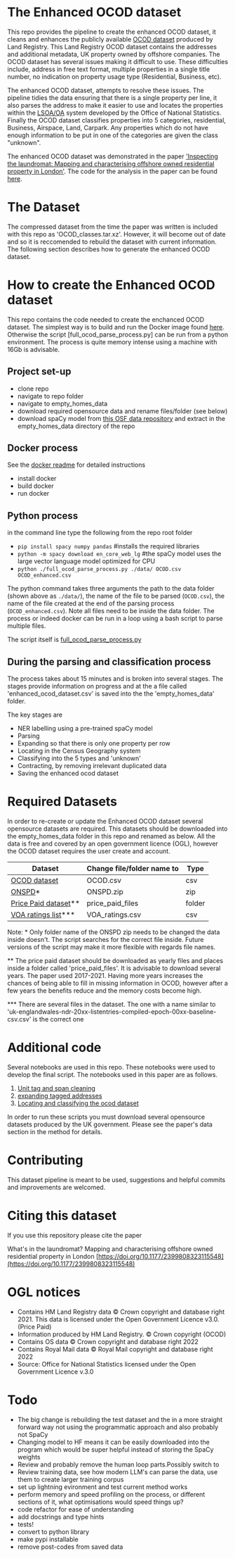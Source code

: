 # The Enhanced OCOD dataset

This repo provides the pipeline to create the enhanced OCOD dataset, it cleans and enhances the publicly available [OCOD dataset](https://use-land-property-data.service.gov.uk/datasets/ocod) produced by Land Registry. This Land Registry OCOD dataset contains the addresses and additional metadata, UK property owned by offshore companies. The OCOD dataset has several issues making it difficult to use. These difficulties include, address in free text format, multiple properties in a single title number, no indication on property usage type (Residential, Business, etc).

The enhanced OCOD dataset, attempts to resolve these issues. The pipeline tidies the data ensuring that there is a single property per line, it also parses the address to make it easier to use and locates the properties within the [LSOA/OA](https://www.ons.gov.uk/methodology/geography/ukgeographies/censusgeography) system developed by the Office of National Statistics. Finally the OCOD dataset classifies properties into 5 categories, residential, Business, Airspace, Land, Carpark. Any properties which do not have enough information to be put in one of the categories are given the class "unknown".

The enhanced OCOD dataset was demonstrated in the paper ['Inspecting the laundromat: Mapping and characterising offshore owned residential property in London'](https://doi.org/10.1177/23998083231155483). The code for the analysis in the paper can be found [here](https://github.com/JonnoB/inspecting_the_laundromat).


# The Dataset

The compressed dataset from the time the paper was written is included with this repo as 'OCOD_classes.tar.xz'. However, it will become out of date and so it is reccomended to rebuild the dataset with current information. The following section describes how to generate the enhanced OCOD dataset.

# How to create the Enhanced OCOD dataset
This repo contains the code needed to create the enchanced OCOD dataset. The simplest way is to build and run the Docker image found [here](dockerfile). Otherwise the script [full_ocod_parse_process.py] can be run from a python environment. The process is quite memory intense using a machine with 16Gb is advisable.

## Project set-up

- clone repo
- navigate to repo folder
- navigate to empty_homes_data
- download required opensource data and rename files/folder (see below)
- download spaCy model from [this OSF data repository](https://osf.io/khavm/) and extract in the empty_homes_data directory of the repo

## Docker process

See the [docker readme](dockerfile) for detailed instructions

- install docker
- build docker
- run docker

## Python process

in the command line type the following from the repo root folder

- `pip install spacy numpy pandas` #installs the required libraries
- `python -m spacy download en_core_web_lg` #the spaCy model uses the large vector language model optimized for CPU
- `python ./full_ocod_parse_process.py ./data/ OCOD.csv OCOD_enhanced.csv` 

The python command takes three arguments the path to the data folder (shown above as `./data/`), the name of the file to be parsed (`OCOD.csv`), the name of the file created at the end of the parsing process (`OCOD_enhanced.csv`). Note all files need to be inside the data folder. 
The process or indeed docker can be run in a loop using a bash script to parse multiple files.

The script itself is [full_ocod_parse_process.py](full_ocod_parse_process.py)

## During the parsing and classification process

The process takes about 15 minutes and is broken into several stages. The stages provide information on progress and at the a file called
'enhanced_ocod_dataset.csv' is saved into the the 'empty_homes_data' folder.

The key stages are

- NER labelling using a pre-trained spaCy model
- Parsing
- Expanding so that there is only one property per row
- Locating in the Census Geography system
- Classifying into the 5 types and 'unknown'
- Contracting, by removing irrelevant duplicated data
- Saving the enhanced ocod dataset


# Required Datasets

In order to re-create or update the Enhanced OCOD dataset several opensource datasets are required. This datasets should be downloaded into the empty_homes_data folder in this repo and renamed as below. All the data is free and covered by an open government licence (OGL), however the OCOD dataset requires the user create and account.

| Dataset                                                                                             | Change file/folder name to | Type   |
|-----------------------------------------------------------------------------------------------------|----------------------------|--------|
| [ OCOD dataset ]( https://use-land-property-data.service.gov.uk/datasets/ocod )                     | OCOD.csv                   | csv    |
| [ONSPD](https://geoportal.statistics.gov.uk/search?q=onspd)\*                                         | ONSPD.zip                  | zip    |
| [Price Paid dataset](https://www.gov.uk/government/statistical-data-sets/price-paid-data-downloads)\*\* | price_paid_files           | folder |
| [VOA ratings list](https://voaratinglists.blob.core.windows.net/html/rlidata.htm)\*\*\*                  | VOA_ratings.csv            | csv    |

Note: 
\* Only folder name of the ONSPD zip needs to be changed the data inside doesn't. The script searches for the correct file inside. 
Future versions of the script may make it more flexible with regards file names.

\*\* The price paid dataset should be downloaded as yearly files and places inside a folder called 'price_paid_files'. It is advisable to download several years. The paper used 2017-2021. Having more years increases the chances of being able to fill in missing information in OCOD, however after a few years the benefits reduce and the memory costs become high.

\*\*\* There are several files in the dataset. The one with a name similar to 'uk-englandwales-ndr-20xx-listentries-compiled-epoch-00xx-baseline-csv.csv' is the correct one

# Additional code

Several notebooks are used in this repo. These notebooks were used to develop the final script. The notebooks used in this paper are as follows.

1. [Unit tag and span cleaning](unit_tag_and_span_cleaning.ipynb)
2. [expanding tagged addresses](expanding_tagged_addresses.ipynb)
3. [Locating and classifying the ocod dataset](locating_and_classifying_the_ocod_dataset.ipynb)

In order to run these scripts you must download several opensource datasets produced by the UK government.
Please see the paper's data section in the method for details.

# Contributing

This dataset pipeline is meant to be used, suggestions and helpful commits and improvements are welcomed.

# Citing this dataset

If you use this repository please cite the paper

What's in the laundromat? Mapping and characterising offshore owned residential property in London	 [https://doi.org/10.1177/2399808323115548](https://doi.org/10.1177/2399808323115548)

# OGL notices

- Contains HM Land Registry data © Crown copyright and database right 2021. This data is licensed under the Open Government Licence v3.0. (Price Paid)
- Information produced by HM Land Registry. © Crown copyright (OCOD)
- Contains OS data © Crown copyright and database right 2022
- Contains Royal Mail data © Royal Mail copyright and database right 2022
- Source: Office for National Statistics licensed under the Open Government Licence v.3.0


# Todo

- The big change is rebuilding the test dataset and the in a more straight forward way not using the programmatic approach and also probably not SpaCy
- Changing model to HF means it can be easily downloaded into the program which would be super helpful instead of storing the SpaCy weights
- Review and probably remove the human loop parts.Possibly switch to
- Review training data, see how modern LLM's can parse the data, use them to create larger training corpus
- set up lightning evironment and test current method works
- perform memory and speed profiling on the process, or different sections of it, what optimisations would speed things up?
- code refactor for ease of understanding
- add docstrings and type hints
- tests!
- convert to python library
- make pypi installable
- remove post-codes from saved data
